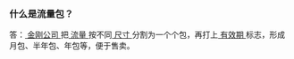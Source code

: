 ### 什么是流量包？

答：[ 金刚公司 ](https://a2zitpro.github.io/web/金刚公司)把[ 流量 ](https://a2zitpro.github.io/web/流量)按不同[ 尺寸 ](https://a2zitpro.github.io/web/流量包尺寸)分割为一个个包，再打上[ 有效期 ](https://a2zitpro.github.io/web/流量包有效期)标志，形成月包、半年包、年包等，便于售卖。
